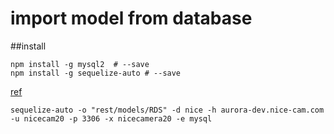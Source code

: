 # import model from database

##install

```
npm install -g mysql2  # --save
npm install -g sequelize-auto # --save
```

[ref](https://github.com/sequelize/sequelize-auto)

```
sequelize-auto -o "rest/models/RDS" -d nice -h aurora-dev.nice-cam.com -u nicecam20 -p 3306 -x nicecamera20 -e mysql
```